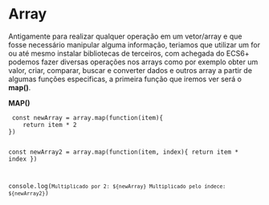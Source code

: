 <h1> Array </h1>

<p>
Antigamente para realizar qualquer operação em um vetor/array e que fosse necessário manipular alguma informação, teriamos que utilizar um for ou até mesmo instalar bibliotecas de terceiros, com achegada do ECS6+ podemos fazer diversas operações nos arrays como por exemplo obter um valor, criar, comparar, buscar e converter dados e outros array a partir de algumas funções especificas, a primeira função que iremos ver será o <b>map()</b>.
</p>
<strong>MAP()</strong><br>
<code>
 const newArray = array.map(function(item){
    return item * 2
})

const newArray2 = array.map(function(item, index){
    return item * index
})

console.log(`Multiplicado por 2: ${newArray} Multiplicado pelo índece: ${newArray2}`)
</code>

